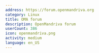 ```yaml
---
address: https://forum.openmandriva.org
category: Linux
title: OMA forum
description: OpenMandriva forum
userCount: 386
icon: openmandriva.png
activity: medium
language: en_US
---
```

